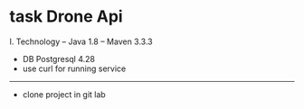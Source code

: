# task Drone Api

I. Technology
– Java 1.8
– Maven 3.3.3
- DB Postgresql 4.28
- use curl for running service


---------------------------------
* clone project in git lab 
